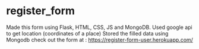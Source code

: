 # register_form
Made this form using Flask, HTML, CSS, JS and MongoDB.
Used google api to get location (coordinates of a place)
Stored the filled data using Mongodb
check out the form at : https://register-form-user.herokuapp.com/
